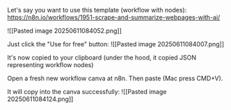 Let's say you want to use this template (workflow with nodes):
https://n8n.io/workflows/1951-scrape-and-summarize-webpages-with-ai/

![[Pasted image 20250611084052.png]]

Just click the "Use for free" button:
![[Pasted image 20250611084007.png]]

It's now copied to your clipboard (under the hood, it copied JSON representing workflow nodes)

Open a fresh new workflow canva at n8n. Then paste (Mac press CMD+V). 

It will copy into the canva successfully:
![[Pasted image 20250611084124.png]]